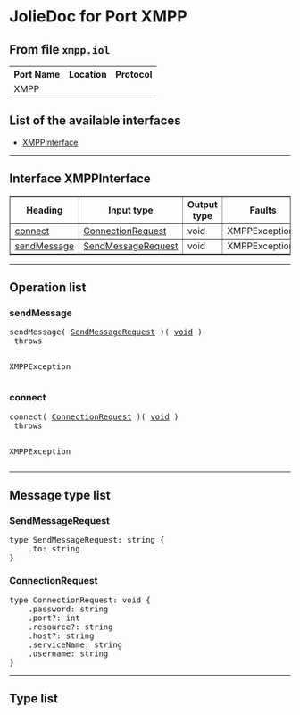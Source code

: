 <html>
<head></head><body>
<h1>JolieDoc for Port XMPP</h1>
<h2>From file <code>xmpp.iol</code></h2>
<table>
<tr>
<th>Port Name</th>
<th>Location</th>
<th>Protocol</th>
</tr>
<tr>
<td>XMPP</td>
<td></td>
<td></td>
</tr>
</table>
<h2>List of the available interfaces</h2>
<ul>
<li><a href="#XMPPInterface">XMPPInterface </a>
</ul>
<hr>
<h2 id=XMPPInterface>Interface XMPPInterface</h2>
<a name="XMPPInterface"></a>
<table border="1">
<tr>
<th>Heading</th>
<th>Input type</th>
<th>Output type</th>
<th>Faults</th>
</tr>
<tr>
<td><a href="#connect">connect</a></td>
<td><a href="#ConnectionRequest">ConnectionRequest</a><br /></td>
<td>void<br /></td>
<td>
XMPPException,&nbsp;<br>
</td>
</tr>
<tr>
<td><a href="#sendMessage">sendMessage</a></td>
<td><a href="#SendMessageRequest">SendMessageRequest</a><br /></td>
<td>void<br /></td>
<td>
XMPPException,&nbsp;<br>
</td>
</tr>
</table>
<hr>
<h2>Operation list</h2>
<div class="operation-title"><a name="sendMessage"></a><h3 id="sendMessage">sendMessage</h3></div>
<pre>sendMessage( <a href="#SendMessageRequest">SendMessageRequest</a> )( <a href="#void">void</a> )
 throws

				
XMPPException
</pre>
<div class="operation-title"><a name="connect"></a><h3 id="connect">connect</h3></div>
<pre>connect( <a href="#ConnectionRequest">ConnectionRequest</a> )( <a href="#void">void</a> )
 throws

				
XMPPException
</pre>
<hr>
<h2>Message type list</h2>
<a name="SendMessageRequest"></a><h3 id="SendMessageRequest">SendMessageRequest</h3>
<pre lang="jolie">type SendMessageRequest: string { 
    .to: string
}</pre>
<a name="ConnectionRequest"></a><h3 id="ConnectionRequest">ConnectionRequest</h3>
<pre lang="jolie">type ConnectionRequest: void { 
    .password: string
    .port?: int
    .resource?: string
    .host?: string
    .serviceName: string
    .username: string
}</pre>
<hr>
<h2>Type list</h2>
</body>
</html>
